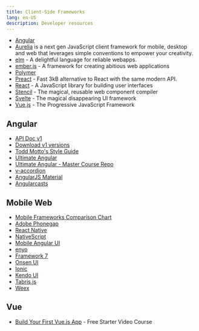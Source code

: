 ```yaml
---
title: Client-Side Frameworks
lang: en-US
description: Developer resources
---
```


* [Angular](https://angular.io/)
* [Aurelia](http://aurelia.io/) is a next gen JavaScript client framework for mobile, desktop and web that leverages
simple conventions to empower your creativity.
* [elm](https://elm-lang.org/) - A delightful language for reliable webapps.
* [ember.js](http://emberjs.com/) - A framework for creating abitious web applications
* [Polymer](https://www.polymer-project.org)
* [Preact](https://preactjs.com/) - Fast 3kB alternative to React with the same modern API.
* [React](https://reactjs.org/) - A JavaScript library for building user interfaces
* [Stencil](https://stenciljs.com/) - The magical, reusable web component compiler
* [Svelte](https://svelte.technology/) - The magical disappearing UI framework
* [Vue.js](https://vuejs.org/) - The Progressive JavaScript Framework

## Angular

* [API Doc v1](https://docs.angularjs.org/api)
* [Download v1 versions](https://code.angularjs.org/)
* [Todd Motto's Style Guide](https://github.com/toddmotto/angularjs-styleguide)
* [Ultimate Angular](https://ultimatecourses.com/angular)
* [Ultimate Angular - Master Course Repo](https://github.com/UltimateAngular/ultimate-angular-master-src)
* [v-accordion](https://github.com/LukaszWatroba/v-accordion)
* [AngularJS Material](https://material.angularjs.org/latest/)
* [Angularcasts](https://angularcasts.io/)

## Mobile Web

* [Mobile Frameworks Comparison Chart](http://mobile-frameworks-comparison-chart.com/)
* [Adobe Phonegap](http://phonegap.com/)
* [React Native](https://facebook.github.io/react-native/)
* [NativeScript](https://www.nativescript.org/)
* [Mobile Angular UI](http://mobileangularui.com/)
* [enyo](http://enyojs.com/)
* [Framework 7](http://framework7.io/)
* [Onsen UI](https://onsen.io/)
* [Ionic](http://ionicframework.com/)
* [Kendo UI](http://www.telerik.com/kendo-ui)
* [Tabris.js](https://tabrisjs.com/)
* [Weex](http://alibaba.github.io/weex/index.html)



## Vue

* [Build Your First Vue.js App](https://courses.vuejsdevelopers.com/p/build-your-first-vue-js-app) - Free Starter Video Course